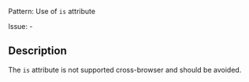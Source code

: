 Pattern: Use of `is` attribute

Issue: -

## Description

The `is` attribute is not supported cross-browser and should be avoided.